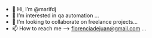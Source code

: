 - 👋 Hi, I’m @marifdj
- 👀 I’m interested in qa automation ...
- 💞️ I’m looking to collaborate on freelance projects...
- 📫 How to reach me --> florenciadejuan@gmail.com ...

<!---
marifdj/marifdj is a ✨ special ✨ repository because its `README.md` (this file) appears on your GitHub profile.
You can click the Preview link to take a look at your changes.
--->
